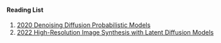 #### Reading List
1. [2020 Denoising Diffusion Probabilistic Models](https://arxiv.org/pdf/2006.11239)
2. [2022 High-Resolution Image Synthesis with Latent Diffusion Models](https://arxiv.org/pdf/2112.10752)